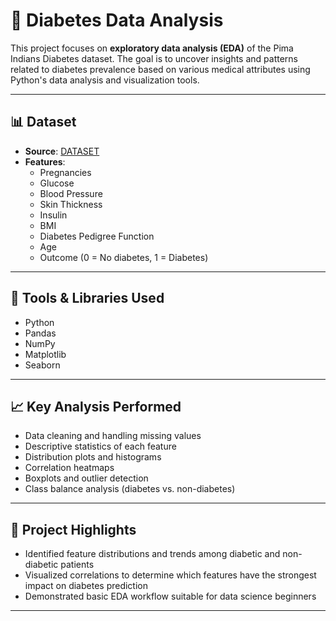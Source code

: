# 🧪 Diabetes Data Analysis

This project focuses on **exploratory data analysis (EDA)** of the Pima Indians Diabetes dataset. The goal is to uncover insights and patterns related to diabetes prevalence based on various medical attributes using Python's data analysis and visualization tools.

---

## 📊 Dataset

- **Source**: [DATASET](https://www.kaggle.com/datasets/marshalpatel3558/diabetes-prediction-dataset)
- **Features**:
  - Pregnancies
  - Glucose
  - Blood Pressure
  - Skin Thickness
  - Insulin
  - BMI
  - Diabetes Pedigree Function
  - Age
  - Outcome (0 = No diabetes, 1 = Diabetes)

---

## 🧰 Tools & Libraries Used

- Python
- Pandas
- NumPy
- Matplotlib
- Seaborn

---

## 📈 Key Analysis Performed

- Data cleaning and handling missing values
- Descriptive statistics of each feature
- Distribution plots and histograms
- Correlation heatmaps
- Boxplots and outlier detection
- Class balance analysis (diabetes vs. non-diabetes)

---

## 📌 Project Highlights

- Identified feature distributions and trends among diabetic and non-diabetic patients
- Visualized correlations to determine which features have the strongest impact on diabetes prediction
- Demonstrated basic EDA workflow suitable for data science beginners

---
